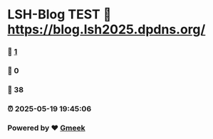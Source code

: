 # LSH-Blog TEST :link: https://blog.lsh2025.dpdns.org/ 
### :page_facing_up: [1](https://blog.lsh2025.dpdns.org/) 
### :speech_balloon: 0 
### :hibiscus: 38 
### :alarm_clock: 2025-05-19 19:45:06 
### Powered by :heart: [Gmeek](https://github.com/Meekdai/Gmeek)

